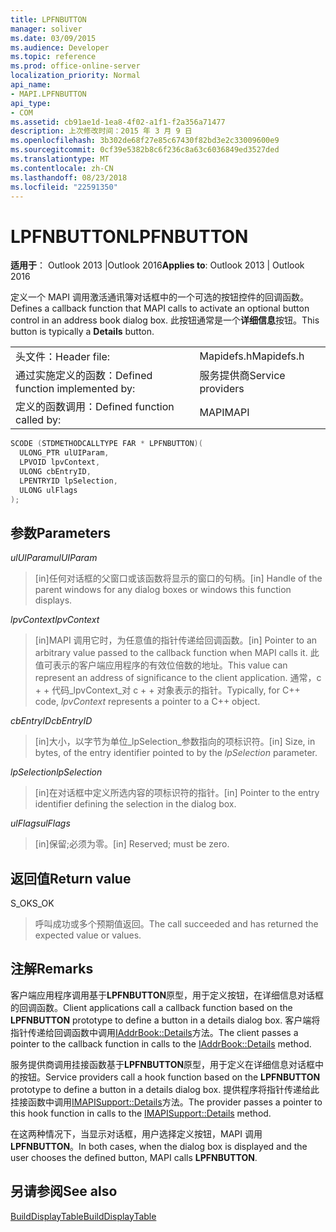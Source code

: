 ```yaml
---
title: LPFNBUTTON
manager: soliver
ms.date: 03/09/2015
ms.audience: Developer
ms.topic: reference
ms.prod: office-online-server
localization_priority: Normal
api_name:
- MAPI.LPFNBUTTON
api_type:
- COM
ms.assetid: cb91ae1d-1ea8-4f02-a1f1-f2a356a71477
description: 上次修改时间：2015 年 3 月 9 日
ms.openlocfilehash: 3b302de68f27e85c67430f82bd3e2c33009600e9
ms.sourcegitcommit: 0cf39e5382b8c6f236c8a63c6036849ed3527ded
ms.translationtype: MT
ms.contentlocale: zh-CN
ms.lasthandoff: 08/23/2018
ms.locfileid: "22591350"
---
```

# <a name="lpfnbutton"></a><span data-ttu-id="518eb-103">LPFNBUTTON</span><span class="sxs-lookup"><span data-stu-id="518eb-103">LPFNBUTTON</span></span>

  
  
<span data-ttu-id="518eb-104">**适用于**： Outlook 2013 |Outlook 2016</span><span class="sxs-lookup"><span data-stu-id="518eb-104">**Applies to**: Outlook 2013 | Outlook 2016</span></span> 
  
<span data-ttu-id="518eb-105">定义一个 MAPI 调用激活通讯簿对话框中的一个可选的按钮控件的回调函数。</span><span class="sxs-lookup"><span data-stu-id="518eb-105">Defines a callback function that MAPI calls to activate an optional button control in an address book dialog box.</span></span> <span data-ttu-id="518eb-106">此按钮通常是一个**详细信息**按钮。</span><span class="sxs-lookup"><span data-stu-id="518eb-106">This button is typically a **Details** button.</span></span> 
  
|||
|:-----|:-----|
|<span data-ttu-id="518eb-107">头文件：</span><span class="sxs-lookup"><span data-stu-id="518eb-107">Header file:</span></span>  <br/> |<span data-ttu-id="518eb-108">Mapidefs.h</span><span class="sxs-lookup"><span data-stu-id="518eb-108">Mapidefs.h</span></span>  <br/> |
|<span data-ttu-id="518eb-109">通过实施定义的函数：</span><span class="sxs-lookup"><span data-stu-id="518eb-109">Defined function implemented by:</span></span>  <br/> |<span data-ttu-id="518eb-110">服务提供商</span><span class="sxs-lookup"><span data-stu-id="518eb-110">Service providers</span></span>  <br/> |
|<span data-ttu-id="518eb-111">定义的函数调用：</span><span class="sxs-lookup"><span data-stu-id="518eb-111">Defined function called by:</span></span>  <br/> |<span data-ttu-id="518eb-112">MAPI</span><span class="sxs-lookup"><span data-stu-id="518eb-112">MAPI</span></span>  <br/> |
   
```cpp
SCODE (STDMETHODCALLTYPE FAR * LPFNBUTTON)(
  ULONG_PTR ulUIParam,
  LPVOID lpvContext,
  ULONG cbEntryID,
  LPENTRYID lpSelection,
  ULONG ulFlags
);
```

## <a name="parameters"></a><span data-ttu-id="518eb-113">参数</span><span class="sxs-lookup"><span data-stu-id="518eb-113">Parameters</span></span>

 <span data-ttu-id="518eb-114">_ulUIParam_</span><span class="sxs-lookup"><span data-stu-id="518eb-114">_ulUIParam_</span></span>
  
> <span data-ttu-id="518eb-115">[in]任何对话框的父窗口或该函数将显示的窗口的句柄。</span><span class="sxs-lookup"><span data-stu-id="518eb-115">[in] Handle of the parent windows for any dialog boxes or windows this function displays.</span></span>
    
 <span data-ttu-id="518eb-116">_lpvContext_</span><span class="sxs-lookup"><span data-stu-id="518eb-116">_lpvContext_</span></span>
  
> <span data-ttu-id="518eb-117">[in]MAPI 调用它时，为任意值的指针传递给回调函数。</span><span class="sxs-lookup"><span data-stu-id="518eb-117">[in] Pointer to an arbitrary value passed to the callback function when MAPI calls it.</span></span> <span data-ttu-id="518eb-118">此值可表示的客户端应用程序的有效位倍数的地址。</span><span class="sxs-lookup"><span data-stu-id="518eb-118">This value can represent an address of significance to the client application.</span></span> <span data-ttu-id="518eb-119">通常，c + + 代码_lpvContext_对 c + + 对象表示的指针。</span><span class="sxs-lookup"><span data-stu-id="518eb-119">Typically, for C++ code,  _lpvContext_ represents a pointer to a C++ object.</span></span> 
    
 <span data-ttu-id="518eb-120">_cbEntryID_</span><span class="sxs-lookup"><span data-stu-id="518eb-120">_cbEntryID_</span></span>
  
> <span data-ttu-id="518eb-121">[in]大小，以字节为单位_lpSelection_参数指向的项标识符。</span><span class="sxs-lookup"><span data-stu-id="518eb-121">[in] Size, in bytes, of the entry identifier pointed to by the  _lpSelection_ parameter.</span></span> 
    
 <span data-ttu-id="518eb-122">_lpSelection_</span><span class="sxs-lookup"><span data-stu-id="518eb-122">_lpSelection_</span></span>
  
> <span data-ttu-id="518eb-123">[in]在对话框中定义所选内容的项标识符的指针。</span><span class="sxs-lookup"><span data-stu-id="518eb-123">[in] Pointer to the entry identifier defining the selection in the dialog box.</span></span>
    
 <span data-ttu-id="518eb-124">_ulFlags_</span><span class="sxs-lookup"><span data-stu-id="518eb-124">_ulFlags_</span></span>
  
> <span data-ttu-id="518eb-125">[in]保留;必须为零。</span><span class="sxs-lookup"><span data-stu-id="518eb-125">[in] Reserved; must be zero.</span></span>
    
## <a name="return-value"></a><span data-ttu-id="518eb-126">返回值</span><span class="sxs-lookup"><span data-stu-id="518eb-126">Return value</span></span>

<span data-ttu-id="518eb-127">S_OK</span><span class="sxs-lookup"><span data-stu-id="518eb-127">S_OK</span></span> 
  
> <span data-ttu-id="518eb-128">呼叫成功或多个预期值返回。</span><span class="sxs-lookup"><span data-stu-id="518eb-128">The call succeeded and has returned the expected value or values.</span></span>
    
## <a name="remarks"></a><span data-ttu-id="518eb-129">注解</span><span class="sxs-lookup"><span data-stu-id="518eb-129">Remarks</span></span>

<span data-ttu-id="518eb-130">客户端应用程序调用基于**LPFNBUTTON**原型，用于定义按钮，在详细信息对话框的回调函数。</span><span class="sxs-lookup"><span data-stu-id="518eb-130">Client applications call a callback function based on the **LPFNBUTTON** prototype to define a button in a details dialog box.</span></span> <span data-ttu-id="518eb-131">客户端将指针传递给回调函数中调用[IAddrBook::Details](iaddrbook-details.md)方法。</span><span class="sxs-lookup"><span data-stu-id="518eb-131">The client passes a pointer to the callback function in calls to the [IAddrBook::Details](iaddrbook-details.md) method.</span></span> 
  
<span data-ttu-id="518eb-132">服务提供商调用挂接函数基于**LPFNBUTTON**原型，用于定义在详细信息对话框中的按钮。</span><span class="sxs-lookup"><span data-stu-id="518eb-132">Service providers call a hook function based on the **LPFNBUTTON** prototype to define a button in a details dialog box.</span></span> <span data-ttu-id="518eb-133">提供程序将指针传递给此挂接函数中调用[IMAPISupport::Details](imapisupport-details.md)方法。</span><span class="sxs-lookup"><span data-stu-id="518eb-133">The provider passes a pointer to this hook function in calls to the [IMAPISupport::Details](imapisupport-details.md) method.</span></span> 
  
<span data-ttu-id="518eb-134">在这两种情况下，当显示对话框，用户选择定义按钮，MAPI 调用**LPFNBUTTON**。</span><span class="sxs-lookup"><span data-stu-id="518eb-134">In both cases, when the dialog box is displayed and the user chooses the defined button, MAPI calls **LPFNBUTTON**.</span></span> 
  
## <a name="see-also"></a><span data-ttu-id="518eb-135">另请参阅</span><span class="sxs-lookup"><span data-stu-id="518eb-135">See also</span></span>



[<span data-ttu-id="518eb-136">BuildDisplayTable</span><span class="sxs-lookup"><span data-stu-id="518eb-136">BuildDisplayTable</span></span>](builddisplaytable.md)

